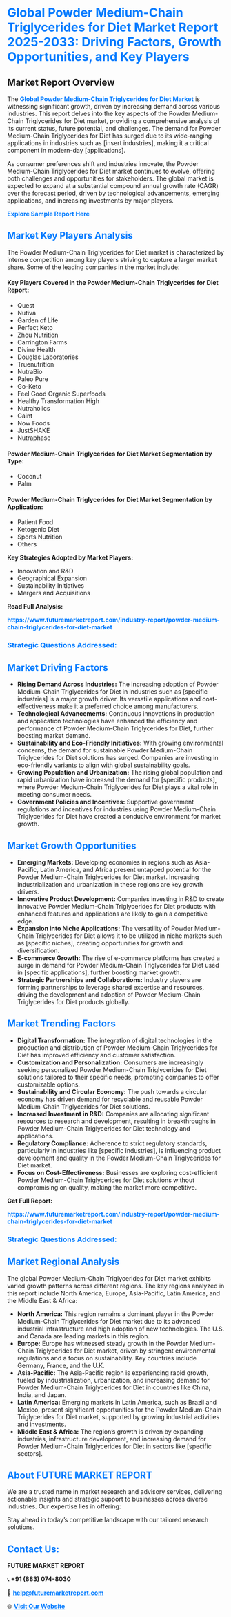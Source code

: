 <h1 style="color: #007BFF;">Global Powder Medium-Chain Triglycerides for Diet Market Report 2025-2033: Driving Factors, Growth Opportunities, and Key Players</h1>

<section id="overview">
<h2>Market Report Overview</h2>
<p>The <a href="https://www.futuremarketreport.com/industry-report/powder-medium-chain-triglycerides-for-diet-market" style="color: #007BFF; text-decoration: none;"><strong>Global Powder Medium-Chain Triglycerides for Diet Market</strong></a> is witnessing significant growth, driven by increasing demand across various industries. This report delves into the key aspects of the Powder Medium-Chain Triglycerides for Diet market, providing a comprehensive analysis of its current status, future potential, and challenges. The demand for Powder Medium-Chain Triglycerides for Diet has surged due to its wide-ranging applications in industries such as [insert industries], making it a critical component in modern-day [applications].</p>
<p>As consumer preferences shift and industries innovate, the Powder Medium-Chain Triglycerides for Diet market continues to evolve, offering both challenges and opportunities for stakeholders. The global market is expected to expand at a substantial compound annual growth rate (CAGR) over the forecast period, driven by technological advancements, emerging applications, and increasing investments by major players.</p>
</section>

<section id="overview">
<p><a href="https://www.futuremarketreport.com/request-sample/reportId=53401" style="color: #007BFF; text-decoration: none;"><strong>Explore Sample Report Here</strong></a></p>
</section>

<section id="key-players">
<h2 style="color: #007BFF;">Market Key Players Analysis</h2>
<p>The Powder Medium-Chain Triglycerides for Diet market is characterized by intense competition among key players striving to capture a larger market share. Some of the leading companies in the market include:</p>
<h4>Key Players Covered in the Powder Medium-Chain Triglycerides for Diet Report:</h4>
<ul><li>Quest</li><li>Nutiva</li><li>Garden of Life</li><li>Perfect Keto</li><li>Zhou Nutrition</li><li>Carrington Farms</li><li>Divine Health</li><li>Douglas Laboratories</li><li>Truenutrition</li><li>NutraBio</li><li>Paleo Pure</li><li>Go-Keto</li><li>Feel Good Organic Superfoods</li><li>Healthy Transformation High</li><li>Nutraholics</li><li>Gaint</li><li>Now Foods</li><li>JustSHAKE</li><li>Nutraphase</li></ul>
<h4>Powder Medium-Chain Triglycerides for Diet Market Segmentation by Type:</h4>
<ul><li>Coconut</li><li>Palm</li></ul>

<h4>Powder Medium-Chain Triglycerides for Diet Market Segmentation by Application:</h4>
<ul><li>Patient Food</li><li>Ketogenic Diet</li><li>Sports Nutrition</li><li>Others</li></ul>
<p><strong>Key Strategies Adopted by Market Players:</strong></p>
<ul>
<li>Innovation and R&D</li>
<li>Geographical Expansion</li>
<li>Sustainability Initiatives</li>
<li>Mergers and Acquisitions</li>
</ul>
</section>

<section>
<p><strong>Read Full Analysis: </strong></p><a href="https://www.futuremarketreport.com/industry-report/powder-medium-chain-triglycerides-for-diet-market" style="color: #007BFF; text-decoration: none;"><strong>https://www.futuremarketreport.com/industry-report/powder-medium-chain-triglycerides-for-diet-market</strong></a>
<h3 style="color: #007BFF;">Strategic Questions Addressed:</h3>
</section>

<section id="driving-factors">
<h2 style="color: #007BFF;">Market Driving Factors</h2>
<ul>
<li><strong>Rising Demand Across Industries:</strong> The increasing adoption of Powder Medium-Chain Triglycerides for Diet in industries such as [specific industries] is a major growth driver. Its versatile applications and cost-effectiveness make it a preferred choice among manufacturers.</li>
<li><strong>Technological Advancements:</strong> Continuous innovations in production and application technologies have enhanced the efficiency and performance of Powder Medium-Chain Triglycerides for Diet, further boosting market demand.</li>
<li><strong>Sustainability and Eco-Friendly Initiatives:</strong> With growing environmental concerns, the demand for sustainable Powder Medium-Chain Triglycerides for Diet solutions has surged. Companies are investing in eco-friendly variants to align with global sustainability goals.</li>
<li><strong>Growing Population and Urbanization:</strong> The rising global population and rapid urbanization have increased the demand for [specific products], where Powder Medium-Chain Triglycerides for Diet plays a vital role in meeting consumer needs.</li>
<li><strong>Government Policies and Incentives:</strong> Supportive government regulations and incentives for industries using Powder Medium-Chain Triglycerides for Diet have created a conducive environment for market growth.</li>
</ul>
</section>

<section id="growth-opportunities">
<h2 style="color: #007BFF;">Market Growth Opportunities</h2>
<ul>
<li><strong>Emerging Markets:</strong> Developing economies in regions such as Asia-Pacific, Latin America, and Africa present untapped potential for the Powder Medium-Chain Triglycerides for Diet market. Increasing industrialization and urbanization in these regions are key growth drivers.</li>
<li><strong>Innovative Product Development:</strong> Companies investing in R&D to create innovative Powder Medium-Chain Triglycerides for Diet products with enhanced features and applications are likely to gain a competitive edge.</li>
<li><strong>Expansion into Niche Applications:</strong> The versatility of Powder Medium-Chain Triglycerides for Diet allows it to be utilized in niche markets such as [specific niches], creating opportunities for growth and diversification.</li>
<li><strong>E-commerce Growth:</strong> The rise of e-commerce platforms has created a surge in demand for Powder Medium-Chain Triglycerides for Diet used in [specific applications], further boosting market growth.</li>
<li><strong>Strategic Partnerships and Collaborations:</strong> Industry players are forming partnerships to leverage shared expertise and resources, driving the development and adoption of Powder Medium-Chain Triglycerides for Diet products globally.</li>
</ul>
</section>

<section id="trending-factors">
<h2 style="color: #007BFF;">Market Trending Factors</h2>
<ul>
<li><strong>Digital Transformation:</strong> The integration of digital technologies in the production and distribution of Powder Medium-Chain Triglycerides for Diet has improved efficiency and customer satisfaction.</li>
<li><strong>Customization and Personalization:</strong> Consumers are increasingly seeking personalized Powder Medium-Chain Triglycerides for Diet solutions tailored to their specific needs, prompting companies to offer customizable options.</li>
<li><strong>Sustainability and Circular Economy:</strong> The push towards a circular economy has driven demand for recyclable and reusable Powder Medium-Chain Triglycerides for Diet solutions.</li>
<li><strong>Increased Investment in R&D:</strong> Companies are allocating significant resources to research and development, resulting in breakthroughs in Powder Medium-Chain Triglycerides for Diet technology and applications.</li>
<li><strong>Regulatory Compliance:</strong> Adherence to strict regulatory standards, particularly in industries like [specific industries], is influencing product development and quality in the Powder Medium-Chain Triglycerides for Diet market.</li>
<li><strong>Focus on Cost-Effectiveness:</strong> Businesses are exploring cost-efficient Powder Medium-Chain Triglycerides for Diet solutions without compromising on quality, making the market more competitive.</li>
</ul>
</section>

<section>
<p><strong>Get Full Report: </strong></p><a href="https://www.futuremarketreport.com/industry-report/powder-medium-chain-triglycerides-for-diet-market" style="color: #007BFF; text-decoration: none;"><strong>https://www.futuremarketreport.com/industry-report/powder-medium-chain-triglycerides-for-diet-market</strong></a>
<h3 style="color: #007BFF;">Strategic Questions Addressed:</h3>
</section>


<section id="regional-analysis">
<h2 style="color: #007BFF;">Market Regional Analysis</h2>
<p>The global Powder Medium-Chain Triglycerides for Diet market exhibits varied growth patterns across different regions. The key regions analyzed in this report include North America, Europe, Asia-Pacific, Latin America, and the Middle East & Africa:</p>
<ul>
<li><strong>North America:</strong> This region remains a dominant player in the Powder Medium-Chain Triglycerides for Diet market due to its advanced industrial infrastructure and high adoption of new technologies. The U.S. and Canada are leading markets in this region.</li>
<li><strong>Europe:</strong> Europe has witnessed steady growth in the Powder Medium-Chain Triglycerides for Diet market, driven by stringent environmental regulations and a focus on sustainability. Key countries include Germany, France, and the U.K.</li>
<li><strong>Asia-Pacific:</strong> The Asia-Pacific region is experiencing rapid growth, fueled by industrialization, urbanization, and increasing demand for Powder Medium-Chain Triglycerides for Diet in countries like China, India, and Japan.</li>
<li><strong>Latin America:</strong> Emerging markets in Latin America, such as Brazil and Mexico, present significant opportunities for the Powder Medium-Chain Triglycerides for Diet market, supported by growing industrial activities and investments.</li>
<li><strong>Middle East & Africa:</strong> The region’s growth is driven by expanding industries, infrastructure development, and increasing demand for Powder Medium-Chain Triglycerides for Diet in sectors like [specific sectors].</li>
</ul>
</section>

<footer>
<h2 style="color: #007BFF;">About FUTURE MARKET REPORT</h2>
<p>We are a trusted name in market research and advisory services, delivering actionable insights and strategic support to businesses across diverse industries. Our expertise lies in offering:</p>

<p>Stay ahead in today’s competitive landscape with our tailored research solutions.</p>

<h2 style="color: #007BFF;">Contact Us:</h2>
<p><strong>FUTURE MARKET REPORT</strong></p>
<p>📞 <strong>+91 (883) 074-8030</strong></p>
<p>📧 <strong><a href="mailto:help@futuremarketreport.com" style="color: #007BFF;">help@futuremarketreport.com</a></strong></p>
<p>🌐 <strong><a href="https://www.futuremarketreport.com/" style="color: #007BFF;">Visit Our Website</a></strong></p>
</footer>